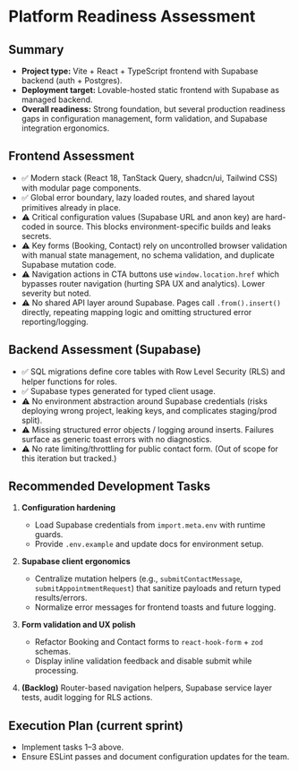 # Platform Readiness Assessment

## Summary
- **Project type:** Vite + React + TypeScript frontend with Supabase backend (auth + Postgres).
- **Deployment target:** Lovable-hosted static frontend with Supabase as managed backend.
- **Overall readiness:** Strong foundation, but several production readiness gaps in configuration management, form validation, and Supabase integration ergonomics.

## Frontend Assessment
- ✅ Modern stack (React 18, TanStack Query, shadcn/ui, Tailwind CSS) with modular page components.
- ✅ Global error boundary, lazy loaded routes, and shared layout primitives already in place.
- ⚠️ Critical configuration values (Supabase URL and anon key) are hard-coded in source. This blocks environment-specific builds and leaks secrets.
- ⚠️ Key forms (Booking, Contact) rely on uncontrolled browser validation with manual state management, no schema validation, and duplicate Supabase mutation code.
- ⚠️ Navigation actions in CTA buttons use `window.location.href` which bypasses router navigation (hurting SPA UX and analytics). Lower severity but noted.
- ⚠️ No shared API layer around Supabase. Pages call `.from().insert()` directly, repeating mapping logic and omitting structured error reporting/logging.

## Backend Assessment (Supabase)
- ✅ SQL migrations define core tables with Row Level Security (RLS) and helper functions for roles.
- ✅ Supabase types generated for typed client usage.
- ⚠️ No environment abstraction around Supabase credentials (risks deploying wrong project, leaking keys, and complicates staging/prod split).
- ⚠️ Missing structured error objects / logging around inserts. Failures surface as generic toast errors with no diagnostics.
- ⚠️ No rate limiting/throttling for public contact form. (Out of scope for this iteration but tracked.)

## Recommended Development Tasks
1. **Configuration hardening**
   - Load Supabase credentials from `import.meta.env` with runtime guards.
   - Provide `.env.example` and update docs for environment setup.

2. **Supabase client ergonomics**
   - Centralize mutation helpers (e.g., `submitContactMessage`, `submitAppointmentRequest`) that sanitize payloads and return typed results/errors.
   - Normalize error messages for frontend toasts and future logging.

3. **Form validation and UX polish**
   - Refactor Booking and Contact forms to `react-hook-form` + `zod` schemas.
   - Display inline validation feedback and disable submit while processing.

4. **(Backlog)** Router-based navigation helpers, Supabase service layer tests, audit logging for RLS actions.

## Execution Plan (current sprint)
- Implement tasks 1–3 above.
- Ensure ESLint passes and document configuration updates for the team.
